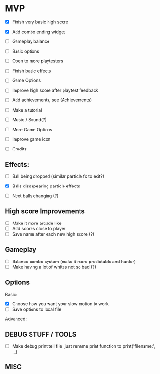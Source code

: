 MVP
====
- [x] Finish very basic high score
- [x] Add combo ending widget
- [ ] Gameplay balance
- [ ] Basic options

- [ ] Open to more playtesters

- [ ] Finish basic effects
- [ ] Game Options
- [ ] Improve high score after playtest feedback
- [ ] Add achievements, see (Achievements)
- [ ] Make a tutorial
- [ ] Music / Sound(?)
- [ ] More Game Options
- [ ] Improve game icon
- [ ] Credits

Effects:
--------
- [ ] Ball being dropped (similar particle fx to exit?)
- [x] Balls dissapearing particle effects
- [ ] Next balls changing (?)


High score Improvements
-----------------------
- [ ] Make it more arcade like
- [ ] Add scores close to player
- [ ] Save name after each new high score (?)

Gameplay
--------
- [ ] Balance combo system (make it more predictable and harder)
- [ ] Make having a lot of whites not so bad (?)

Options
-------
Basic:
- [x] Choose how you want your slow motion to work
- [ ] Save options to local file

Advanced:

DEBUG STUFF / TOOLS
-------------------
- [ ] Make debug print tell file (just rename print function to print('filename:', ...)

MISC
----

